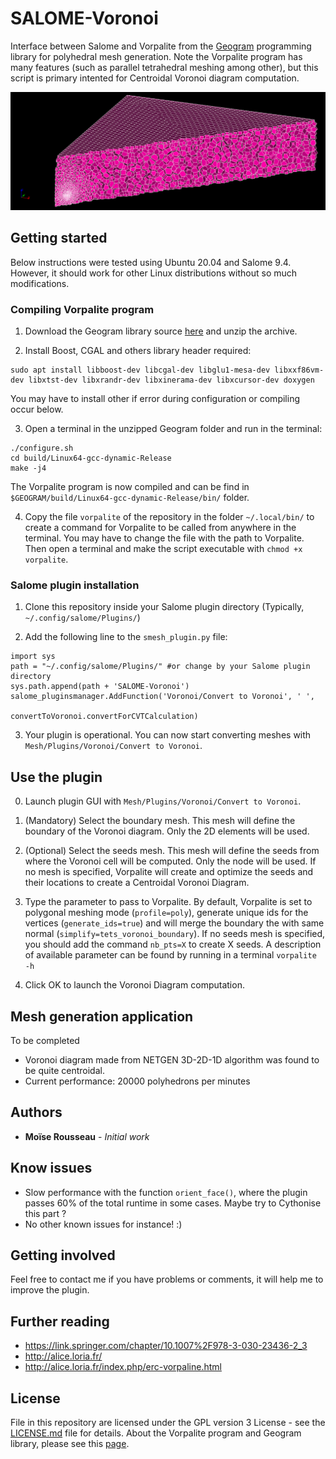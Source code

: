 # SALOME-Voronoi

Interface between Salome and Vorpalite from the [Geogram](http://alice.loria.fr/index.php/software/4-library/75-geogram.html) programming library for polyhedral mesh generation. Note the Vorpalite program has many features (such as parallel tetrahedral meshing among other), but this script is primary intented for Centroidal Voronoi diagram computation.

![](https://github.com/MoiseRousseau/SALOME-Voronoi/blob/master/sample.png "Sample Voronoi diagram made from NETGEN-3D-2D-1D seeds")

## Getting started

Below instructions were tested using Ubuntu 20.04 and Salome 9.4. However, it should work for other Linux distributions without so much modifications.

### Compiling Vorpalite program

1. Download the Geogram library source [here](https://gforge.inria.fr/frs/?group_id=5833) and unzip the archive.

2. Install Boost, CGAL and others library header required: 
```
sudo apt install libboost-dev libcgal-dev libglu1-mesa-dev libxxf86vm-dev libxtst-dev libxrandr-dev libxinerama-dev libxcursor-dev doxygen
```
You may have to install other if error during configuration or compiling occur below.

3. Open a terminal in the unzipped Geogram folder and run in the terminal:
``` 
./configure.sh
cd build/Linux64-gcc-dynamic-Release
make -j4
```
The Vorpalite program is now compiled and can be find in `$GEOGRAM/build/Linux64-gcc-dynamic-Release/bin/` folder.

4. Copy the file `vorpalite` of the repository in the folder `~/.local/bin/` to create a command for Vorpalite to be called from anywhere in the terminal. You may have to change the file with the path to Vorpalite. Then open a terminal and make the script executable with `chmod +x vorpalite`.


### Salome plugin installation

1. Clone this repository inside your Salome plugin directory (Typically, `~/.config/salome/Plugins/`)

2. Add the following line to the `smesh_plugin.py` file:
``` 
import sys
path = "~/.config/salome/Plugins/" #or change by your Salome plugin directory 
sys.path.append(path + 'SALOME-Voronoi')
salome_pluginsmanager.AddFunction('Voronoi/Convert to Voronoi', ' ',
                                  convertToVoronoi.convertForCVTCalculation)
```

3. Your plugin is operational. You can now start converting meshes with `Mesh/Plugins/Voronoi/Convert to Voronoi`.


## Use the plugin

0. Launch plugin GUI with `Mesh/Plugins/Voronoi/Convert to Voronoi`.

1. (Mandatory) Select the boundary mesh. This mesh will define the boundary of the Voronoi diagram. Only the 2D elements will be used.

2. (Optional) Select the seeds mesh. This mesh will define the seeds from where the Voronoi cell will be computed. Only the node will be used. If no mesh is specified, Vorpalite will create and optimize the seeds and their locations to create a Centroidal Voronoi Diagram.

3. Type the parameter to pass to Vorpalite. By default, Vorpalite is set to polygonal meshing mode (`profile=poly`), generate unique ids for the vertices (`generate_ids=true`) and will merge the boundary the with same normal (`simplify=tets_voronoi_boundary`). If no seeds mesh is specified, you should add the command `nb_pts=X` to create X seeds. A description of available parameter can be found by running in a terminal `vorpalite -h`

4. Click OK to launch the Voronoi Diagram computation.

## Mesh generation application

To be completed

* Voronoi diagram made from NETGEN 3D-2D-1D algorithm was found to be quite centroidal.
* Current performance: 20000 polyhedrons per minutes

## Authors

* **Moïse Rousseau** - *Initial work*

## Know issues

* Slow performance with the function `orient_face()`, where the plugin passes 60% of the total runtime in some cases. Maybe try to Cythonise this part ?
* No other known issues for instance! :)

## Getting involved

Feel free to contact me if you have problems or comments, it will help me to improve the plugin.

## Further reading

* https://link.springer.com/chapter/10.1007%2F978-3-030-23436-2_3
* http://alice.loria.fr/
* http://alice.loria.fr/index.php/erc-vorpaline.html

## License

File in this repository are licensed under the GPL version 3 License - see the [LICENSE.md](LICENSE.md) file for details. About the Vorpalite program and Geogram library, please see this [page](http://alice.loria.fr/software/geogram/doc/html/geogram_license.html).
